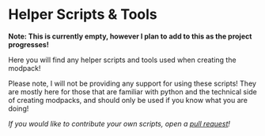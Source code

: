 # Helper Scripts & Tools
**Note: This is currently empty, however I plan to add to this as the project progresses!**

Here you will find any helper scripts and tools used when creating the modpack!

Please note, I will not be providing any support for using these scripts! They are mostly here for those that are familiar with python and the technical side of creating modpacks, and should only be used if you know what you are doing!

*If you would like to contribute your own scripts, open a [pull request](https://github.com/SamLolo/Feather/pulls)!*